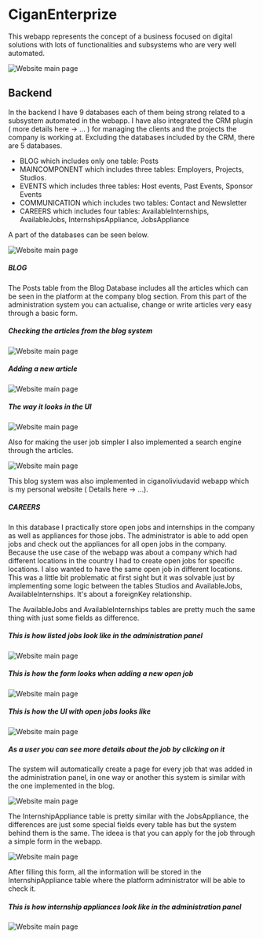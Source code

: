 # CiganEnterprize

This webapp represents the concept of a business focused on digital solutions with lots of functionalities
and subsystems who are very well automated.

![Website main page](CiganEnterprize_documentation/picture_1.png)
 
 ## Backend

In the backend I have 9 databases each of them being strong related to a subsystem automated in the webapp.
I have also integrated the CRM plugin ( more details here -> ... ) for managing the clients and the projects
the company is working at. Excluding the databases included by the CRM, there are 5 databases.
* BLOG which includes only one table: Posts
* MAINCOMPONENT which includes three tables: Employers, Projects, Studios.
* EVENTS which includes three tables: Host events, Past Events, Sponsor Events
* COMMUNICATION which includes two tables: Contact and Newsletter
* CAREERS which includes four tables: AvailableInternships, AvailableJobs, InternshipsAppliance, JobsAppliance 

A part of the databases can be seen below. 

![Website main page](CiganEnterprize_documentation/picture_2.png)

##### BLOG

The Posts table from the Blog Database includes all the articles which can be seen in the platform
at the company blog section. From this part of the administration system you can actualise, 
change or write articles very easy through a basic form.

##### Checking the articles from the blog system

![Website main page](CiganEnterprize_documentation/picture_3.png)

##### Adding a new article

![Website main page](CiganEnterprize_documentation/picture_4.png)

##### The way it looks in the UI

![Website main page](CiganEnterprize_documentation/picture_5.png)

Also for making the user job simpler I also implemented a search engine through the articles.

![Website main page](CiganEnterprize_documentation/picture_6.png)

This blog system was also implemented in ciganoliviudavid webapp which is my personal website ( Details here -> ...).

##### CAREERS

In this database I practically store open jobs and internships in the company as well as appliances for 
those jobs. The administrator is able to add open jobs and check out the appliances for all open jobs
in the company. Because the use case of the webapp was about a company which had different locations in 
the country I had to create open jobs for specific locations. I also wanted to have the same open job 
in different locations. This was a little bit problematic at first sight but it was solvable just by
implementing some logic between the tables Studios and AvailableJobs, AvailableInternships. It's about
a foreignKey relationship.

The AvailableJobs and AvailableInternships tables are pretty much the same thing with just some fields
as difference.

##### This is how listed jobs look like in the administration panel

![Website main page](CiganEnterprize_documentation/picture_7.png)

##### This is how the form looks when adding a new open job

![Website main page](CiganEnterprize_documentation/picture_8.png)

##### This is how the UI with open jobs looks like

![Website main page](CiganEnterprize_documentation/picture_9.png)

##### As a user you can see more details about the job by clicking on it

The system will automatically create a page for every job that was added in the administration panel, 
in one way or another this system is similar with the one implemented in the blog.

![Website main page](CiganEnterprize_documentation/picture_10.png)

The InternshipAppliance table is pretty similar with the JobsAppliance, the differences are just
some special fields every table has but the system behind them is the same. The ideea is that you can
apply for the job through a simple form in the webapp.

![Website main page](CiganEnterprize_documentation/picture_11.png)

After filling this form, all the information will be stored in the InternshipAppliance table where
the platform administrator will be able to check it.

##### This is how internship appliances look like in the administration panel

![Website main page](CiganEnterprize_documentation/picture_12.png)